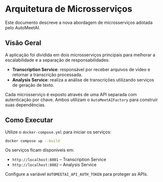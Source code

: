 # Arquitetura de Microsserviços

Este documento descreve a nova abordagem de microsserviços adotada pelo AutoMeetAI.

## Visão Geral

A aplicação foi dividida em dois microsserviços principais para melhorar a escalabilidade e a separação de responsabilidades:

- **Transcription Service**: responsável por receber arquivos de vídeo e retornar a transcrição processada.
- **Analysis Service**: realiza a análise de transcrições utilizando serviços de geração de texto.

Cada microsserviço é exposto através de uma API separada com autenticação por chave. Ambos utilizam o `AutoMeetAIFactory` para construir suas dependências.

## Como Executar

Utilize o `docker-compose.yml` para iniciar os serviços:

```bash
docker compose up --build
```

Os serviços ficam disponíveis em:

- `http://localhost:8001` – Transcription Service
- `http://localhost:8002` – Analysis Service

Configure a variável `AUTOMEETAI_API_AUTH_TOKEN` para proteger as APIs.
